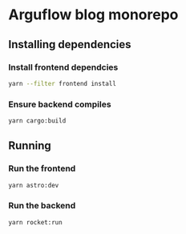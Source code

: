 # Arguflow blog monorepo

## Installing dependencies

### Install frontend dependcies

```sh
yarn --filter frontend install
```

### Ensure backend compiles

```sh
yarn cargo:build
```

## Running 

### Run the frontend 

```sh
yarn astro:dev
```

### Run the backend

```sh
yarn rocket:run
```
